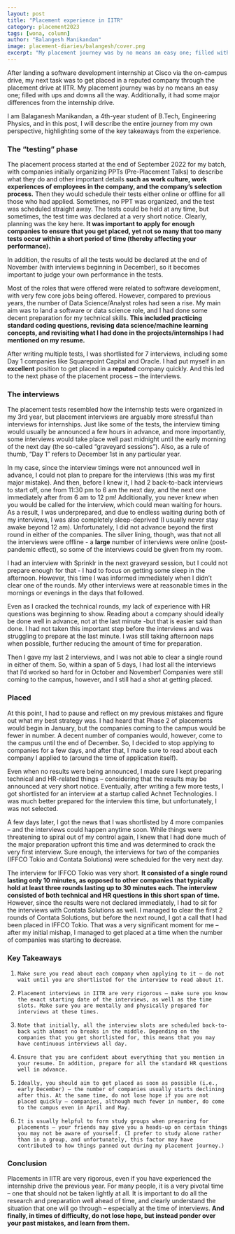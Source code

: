 ```yaml
---
layout: post
title: "Placement experience in IITR"
category: placement2023
tags: [wona, column]
author: "Balangesh Manikandan"
image: placement-diaries/balangesh/cover.png
excerpt: "My placement journey was by no means an easy one; filled with ups and downs all the way. Additionally, it had some major differences from the internship drive."
---
```


After landing a software development internship at Cisco via the on-campus drive, my next task was to get placed in a reputed company through the placement drive at IITR. My placement journey was by no means an easy one; filled with ups and downs all the way. Additionally, it had some major differences from the internship drive.
 
I am Balaganesh Manikandan, a 4th-year student of B.Tech, Engineering Physics, and in this post, I will describe the entire journey from my own perspective, highlighting some of the key takeaways from the experience.

### The “testing” phase


The placement process started at the end of September 2022 for my batch, with companies initially organizing PPTs (Pre-Placement Talks) to describe what they do and other important details **such as work culture, work experiences of employees in the company, and the company’s selection process.** Then they would schedule their tests either online or offline for all those who had applied. Sometimes, no PPT was organized, and the test was scheduled straight away. The tests could be held at any time, but sometimes, the test time was declared at a very short notice. Clearly, planning was the key here. **It was important to apply for enough companies to ensure that you get placed, yet not so many that too many tests occur within a short period of time (thereby affecting your performance).**
 
In addition, the results of all the tests would be declared at the end of November (with interviews beginning in December), so it becomes important to judge your own performance in the tests.
 
Most of the roles that were offered were related to software development, with very few core jobs being offered. However, compared to previous years, the number of Data Science/Analyst roles had seen a rise. My main aim was to land a software or data science role, and I had done some decent preparation for my technical skills. **This included practicing standard coding questions, revising data science/machine learning concepts, and revisiting what I had done in the projects/internships I had mentioned on my resume.**


After writing multiple tests, I was shortlisted for 7 interviews, including some Day 1 companies like Squarepoint Capital and Oracle. I had put myself in an **excellent** position to get placed in a **reputed** company quickly. And this led to the next phase of the placement process – the interviews.
 
### The interviews
The placement tests resembled how the internship tests were organized in my 3rd year, but placement interviews are arguably more stressful than interviews for internships. Just like some of the tests, the interview timing would usually be announced a few hours in advance, and more importantly, some interviews would take place well past midnight until the early morning of the next day (the so-called “graveyard sessions”). Also, as a rule of thumb, “Day 1” refers to December 1st in any particular year.
 
In my case, since the interview timings were not announced well in advance, I could not plan to prepare for the interviews (this was my first major mistake). And then, before I knew it, I had 2 back-to-back interviews to start off, one from 11:30 pm to 6 am the next day, and the next one immediately after from 6 am to 12 pm! Additionally, you never knew when you would be called for the interview, which could mean waiting for hours. As a result, I was underprepared, and due to endless waiting during both of my interviews, I was also completely sleep-deprived (I usually never stay awake beyond 12 am). Unfortunately, I did not advance beyond the first round in either of the companies. The silver lining, though, was that not all the interviews were offline - a **large** number of interviews were online (post-pandemic effect), so some of the interviews could be given from my room.
 
I had an interview with Sprinklr in the next graveyard session, but I could not prepare enough for that - I had to focus on getting some sleep in the afternoon. However, this time I was informed immediately when I didn’t clear one of the rounds. My other interviews were at reasonable times in the mornings or evenings in the days that followed.
 
Even as I cracked the technical rounds, my lack of experience with HR questions was beginning to show. Reading about a company should ideally be done well in advance, not at the last minute -but that is easier said than done. I had not taken this important step before the interviews and was struggling to prepare at the last minute. I was still taking afternoon naps when possible, further reducing the amount of time for preparation.
 
Then I gave my last 2 interviews, and I was not able to clear a single round in either of them. So, within a span of 5 days, I had lost all the interviews that I’d worked so hard for in October and November! Companies were still coming to the campus, however, and I still had a shot at getting placed.
 
### Placed
At this point, I had to pause and reflect on my previous mistakes and figure out what my best strategy was. I had heard that Phase 2 of placements would begin in January, but the companies coming to the campus would be fewer in number. A decent number of companies would, however, come to the campus until the end of December. So, I decided to stop applying to companies for a few days, and after that, I made sure to read about each company I applied to (around the time of application itself).
 
Even when no results were being announced, I made sure I kept preparing technical and HR-related things – considering that the results may be announced at very short notice. Eventually, after writing a few more tests, I got shortlisted for an interview at a startup called Achnet Technologies. I was much better prepared for the interview this time, but unfortunately, I was not selected.
 
A few days later, I got the news that I was shortlisted by 4 more companies – and the interviews could happen anytime soon. While things were threatening to spiral out of my control again, I knew that I had done much of the major preparation upfront this time and was determined to crack the very first interview. Sure enough, the interviews for two of the companies (IFFCO Tokio and Contata Solutions) were scheduled for the very next day.
 
The interview for IFFCO Tokio was very short. **It consisted of a single round lasting only 10 minutes, as opposed to other companies that typically hold at least three rounds lasting up to 30 minutes each. The interview consisted of both technical and HR questions in this short span of time.** However, since the results were not declared immediately, I had to sit for the interviews with Contata Solutions as well. I managed to clear the first 2 rounds of Contata Solutions, but before the next round, I got a call that I had been placed in IFFCO Tokio. That was a very significant moment for me – after my initial mishap, I managed to get placed at a time when the number of companies was starting to decrease.
 
### Key Takeaways
1.     Make sure you read about each company when applying to it – do not wait until you are shortlisted for the interview to read about it.
2.     Placement interviews in IITR are very rigorous – make sure you know the exact starting date of the interviews, as well as the time slots. Make sure you are mentally and physically prepared for interviews at these times.
3.     Note that initially, all the interview slots are scheduled back-to-back with almost no breaks in the middle. Depending on the companies that you get shortlisted for, this means that you may have continuous interviews all day.
4.     Ensure that you are confident about everything that you mention in your resume. In addition, prepare for all the standard HR questions well in advance.
5.     Ideally, you should aim to get placed as soon as possible (i.e., early December) – the number of companies usually starts declining after this. At the same time, do not lose hope if you are not placed quickly – companies, although much fewer in number, do come to the campus even in April and May.
6.     It is usually helpful to form study groups when preparing for placements – your friends may give you a heads-up on certain things you may not be aware of yourself. (I prefer to study alone rather than in a group, and unfortunately, this factor may have contributed to how things panned out during my placement journey.)


### Conclusion
Placements in IITR are very rigorous, even if you have experienced the internship drive the previous year. For many people, it is a very pivotal time – one that should not be taken lightly at all. It is important to do all the research and preparation well ahead of time, and clearly understand the situation that one will go through – especially at the time of interviews. **And finally, in times of difficulty, do not lose hope, but instead ponder over your past mistakes, and learn from them.**
